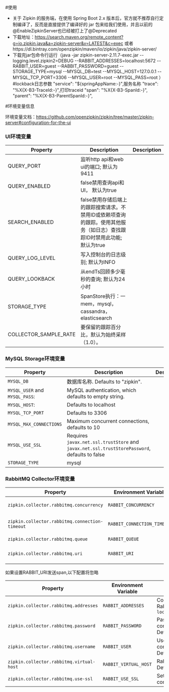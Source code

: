 #使用
- 关于 Zipkin 的服务端，在使用 Spring Boot 2.x 版本后，官方就不推荐自行定制编译了，反而是直接提供了编译好的 jar 包来给我们使用，并且以前的@EnableZipkinServer也已经被打上了@Deprecated
- 下载地址：https://search.maven.org/remote_content?g=io.zipkin.java&a=zipkin-server&v=LATEST&c=exec
或者https://dl.bintray.com/openzipkin/maven/io/zipkin/java/zipkin-server/
- 下载完jar包命令行运行（java -jar zipkin-server-2.11.7-exec.jar --logging.level.zipkin2=DEBUG --RABBIT_ADDRESSES=localhost:5672 --RABBIT_USER=guest --RABBIT_PASSWORD=guest --STORAGE_TYPE=mysql --MYSQL_DB=test --MYSQL_HOST=127.0.0.1 --MYSQL_TCP_PORT=3306 --MYSQL_USER=root --MYSQL_PASS=root
）
#lockback日志参数
"service": "${springAppName:-}",服务名称
"trace": "%X{X-B3-TraceId:-}",打印traceid
"span": "%X{X-B3-SpanId:-}",
"parent": "%X{X-B3-ParentSpanId:-}",

#环境变量信息

环境变量文档：https://github.com/openzipkin/zipkin/tree/master/zipkin-server#configuration-for-the-ui

###  UI环境变量


Property | Description | Description
--- | --- | ---
QUERY_PORT|监听http api和web ui的端口; 默认为9411
QUERY_ENABLED|false禁用查询api和UI， 默认为true
SEARCH_ENABLED|false禁用存储后端上的跟踪搜索请求。不禁用ID或依赖项查询的跟踪。使用其他服务（如日志）查找跟踪ID时禁用此功能; 默认为true
QUERY_LOG_LEVEL|写入控制台的日志级别; 默认为INFO
QUERY_LOOKBACK|从endTs回顾多少毫秒的查询; 默认为24小时
STORAGE_TYPE|SpanStore执行：一mem，mysql，cassandra，elasticsearch
COLLECTOR_SAMPLE_RATE|要保留的跟踪百分比，默认为始终采样（1.0）。


###  MySQL Storage环境变量

Property | Description | Description
--- | --- | ---
`MYSQL_DB`| 数据库名称. Defaults to "zipkin".
 `MYSQL_USER` and `MYSQL_PASS`:| MySQL authentication, which defaults to empty string.
 `MYSQL_HOST`:|Defaults to localhost
 `MYSQL_TCP_PORT`| Defaults to 3306
 `MYSQL_MAX_CONNECTIONS`| Maximum concurrent connections, defaults to 10
 `MYSQL_USE_SSL`|Requires `javax.net.ssl.trustStore` and `javax.net.ssl.trustStorePassword`, defaults to false
 `STORAGE_TYPE`|mysql




### RabbitMQ Collector环境变量

Property | Environment Variable | Description
--- | --- | ---
`zipkin.collector.rabbitmq.concurrency` | `RABBIT_CONCURRENCY` | 初始化几个消费者消费zipkin队列，默认为`1`
`zipkin.collector.rabbitmq.connection-timeout` | `RABBIT_CONNECTION_TIMEOUT` | Milliseconds to wait establishing a connection. Defaults to `60000` (1 minute)
`zipkin.collector.rabbitmq.queue` | `RABBIT_QUEUE` | 消费队列，默认 队列为`zipkin`
`zipkin.collector.rabbitmq.uri` | `RABBIT_URI` | [RabbitMQ URI spec](https://www.rabbitmq.com/uri-spec.html)-compliant URI, ex. `amqp://user:pass@host:10000/vhost`

如果设置RABBIT_URI发送span,以下配置将忽略

Property | Environment Variable | Description
--- | --- | ---
`zipkin.collector.rabbitmq.addresses` | `RABBIT_ADDRESSES` | Comma-separated list of RabbitMQ addresses, ex. `localhost:5672,localhost:5673`
`zipkin.collector.rabbitmq.password` | `RABBIT_PASSWORD`| Password to use when connecting to RabbitMQ. Defaults to `guest`
`zipkin.collector.rabbitmq.username` | `RABBIT_USER` | Username to use when connecting to RabbitMQ. Defaults to `guest`
`zipkin.collector.rabbitmq.virtual-host` | `RABBIT_VIRTUAL_HOST` | RabbitMQ virtual host to use. Defaults to `/`
`zipkin.collector.rabbitmq.use-ssl` | `RABBIT_USE_SSL` | Set to `true` to use SSL when connecting to RabbitMQ





